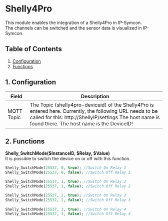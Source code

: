 # Shelly4Pro
   This module enables the integration of a Shelly4Pro in IP-Symcon.\
   The channels can be switched and the sensor data is visualized in IP-Symcon.   
    
   ## Table of Contents
   1. [Configuration](#1-configuration)
   2. [Functions](#2-functions)
   
   ## 1. Configuration
   
   Field        | Description
   ------------ | -------------
   MQTT Topic   | The Topic (shelly4pro-deviceid) of the Shelly4Pro is entered here. Currently, the following URL needs to be called for this: http://ShellyIP/settings The host name is found there. The host name is the DeviceID!
   
   ## 2. Functions
   
   **Shelly_SwitchMode($InstanceID, $Relay, $Value)**\
   It is possible to switch the device on or off with this function.
   ```php
   Shelly_SwitchMode(25537, 0, true); //Switch On Relay 1
   Shelly_SwitchMode(25537, 0, false); //Switch Off Relay 1
   
   Shelly_SwitchMode(25537, 1, true); //Switch On Relay 2
   Shelly_SwitchMode(25537, 1, false); //Switch Off Relay 2
   
   Shelly_SwitchMode(25537, 2, true); //Switch On Relay 3
   Shelly_SwitchMode(25537, 2, false); //Switch Off Relay 3
      
   Shelly_SwitchMode(25537, 3, true); //Switch On Relay 4
   Shelly_SwitchMode(25537, 3, false); //Switch Off Relay 4
   ```
